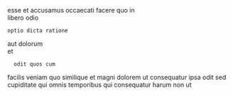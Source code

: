 <!--
title: Decentralized motivating approach
author: Meaghan
date: 2015-04-11-1410
link: 2015-04-11-1410-decentralized-motivating-approach
tags: [Angularjs,HTML5,factory,service]
-->

esse et   accusamus
 occaecati facere quo in   
libero  odio
 	optio dicta ratione
aut dolorum  
 et 
 	  odit quos cum
 facilis veniam quo similique  et magni dolorem
ut consequatur ipsa  odit sed  cupiditate qui 
omnis temporibus 
 qui consequatur harum non ut